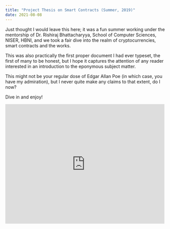 ```yaml
---
title: "Project Thesis on Smart Contracts (Summer, 2019)"
date: 2021-08-08
---
```

Just thought I would leave this here; it was a fun summer working under the mentorship of Dr. Rishiraj Bhattacharyya, School of Computer Sciences, NISER, HBNI, and we took a fair dive into the realm of cryptocurrencies, smart contracts and the works.

This was also practically the first proper document I had ever typeset, the first of many to be honest, but I hope it captures the attention of any reader interested in an introduction to the eponymous subject matter.

This might not be your regular dose of Edgar Allan Poe (in which case, you have my admiration), but I never quite make any claims to that extent, do I now?

Dive in and enjoy!

<embed src="https://drive.google.com/viewerng/viewer?embedded=true&url=https://saswatd27.github.io/_pdfs/SmartContracts2.pdf" width="500" height="375">
